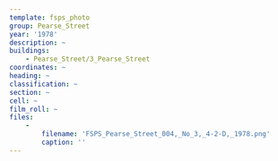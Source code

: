 ```yaml
---
template: fsps_photo
group: Pearse_Street
year: '1978'
description: ~
buildings:
    - Pearse_Street/3_Pearse_Street
coordinates: ~
heading: ~
classification: ~
section: ~
cell: ~
film_roll: ~
files:
    -
        filename: 'FSPS_Pearse_Street_004,_No_3,_4-2-D,_1978.png'
        caption: ''
---
```

